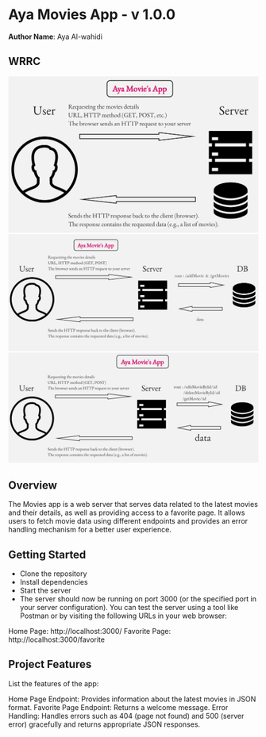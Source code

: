 # Aya Movies App - v 1.0.0

**Author Name**: Aya Al-wahidi

## WRRC
![Web Request Response Cycle1](./Images/WRRC.jpg)
![Web Request Response Cycle2](./Images/WRRC2.jpg)
![Web Request Response Cycle13](./Images/WRRC3.jpg)


## Overview
The Movies app is a web server that serves data related to the latest movies and their details, as well as providing access to a favorite page. It allows users to fetch movie data using different endpoints and provides an error handling mechanism for a better user experience.

## Getting Started
- Clone the repository
- Install dependencies
- Start the server
- The server should now be running on port 3000 (or the specified port in your server configuration). You can test the server using a tool like Postman or by visiting the following URLs in your web browser:

Home Page: http://localhost:3000/
Favorite Page: http://localhost:3000/favorite

## Project Features
List the features of the app:

Home Page Endpoint: Provides information about the latest movies in JSON format.
Favorite Page Endpoint: Returns a welcome message.
Error Handling: Handles errors such as 404 (page not found) and 500 (server error) gracefully and returns appropriate JSON responses.